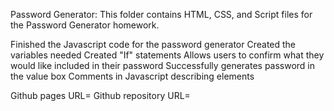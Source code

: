 Password Generator: This folder contains HTML, CSS, and Script files for the Password Generator homework. 

Finished the Javascript code for the password generator
Created the variables needed 
Created "If" statements 
Allows users to confirm what they would like included in their password
Successfully generates password in the value box
Comments in Javascript describing elements

Github pages URL= 
Github repository URL=